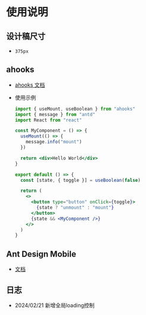 # 使用说明

## 设计稿尺寸

- `375px`

## ahooks

- [ahooks 文档](https://ahooks.js.org/zh-CN/hooks/use-mount)
- 使用示例

  ```jsx
  import { useMount, useBoolean } from "ahooks"
  import { message } from "antd"
  import React from "react"

  const MyComponent = () => {
    useMount(() => {
      message.info("mount")
    })

    return <div>Hello World</div>
  }

  export default () => {
    const [state, { toggle }] = useBoolean(false)

    return (
      <>
        <button type="button" onClick={toggle}>
          {state ? "unmount" : "mount"}
        </button>
        {state && <MyComponent />}
      </>
    )
  }
  ```

## Ant Design Mobile

- [文档](https://mobile.ant.design/zh)

## 日志

- 2024/02/21 新增全局loading控制
